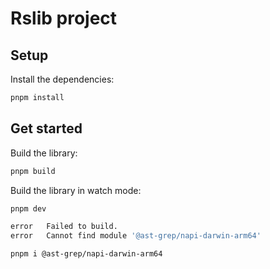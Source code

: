 # Rslib project

## Setup

Install the dependencies:

```bash
pnpm install
```

## Get started

Build the library:

```bash
pnpm build
```

Build the library in watch mode:

```bash
pnpm dev
```

```sh
error   Failed to build.
error   Cannot find module '@ast-grep/napi-darwin-arm64'

pnpm i @ast-grep/napi-darwin-arm64
```
